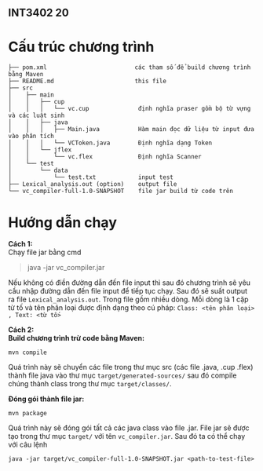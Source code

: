 ## INT3402 20

# Cấu trúc chương trình

    ├── pom.xml                         các tham số để build chương trình bằng Maven
    ├── README.md                       this file
    ├── src
    │    ├── main
    │    │   ├── cup
    │    │   │   └── vc.cup              định nghĩa praser gồm bộ từ vựng và các luật sinh
    │    │   ├── java
    │    │   │   ├── Main.java           Hàm main đọc dữ liệu từ input đưa vào phân tích
    │    │   │   └── VCToken.java        Định nghĩa dạng Token
    │    │   └── jflex
    │    │       └── vc.flex             Định nghĩa Scanner
    │    └── test
    │        └── data
    │            └── test.txt            input test
    ├── Lexical_analysis.out (option)    output file            
    └── vc_compiler-full-1.0-SNAPSHOT    file jar build từ code trên

# Hướng dẫn chạy

**Cách 1:**  
Chạy file jar bằng cmd

> java -jar vc_compiler.jar <path-to-input-file>

Nếu không có điền đường dẫn đến file input thì sau đó chương trình sẽ yêu cầu nhập đường dẫn đến file input để tiếp tục
chạy. Sau đó sẽ suất output ra file `Lexical_analysis.out`. Trong file gồm nhiều dòng. Mỗi dòng là 1 cặp từ tố và tên
phân loại được định dạng theo cú pháp:
`Class: <tên phân loại> , Text: <từ tố>`

**Cách 2:**  
**Build chương trình trừ code bằng Maven:**

    mvn compile

Quá trình này sẽ chuyển các file trong thư mục src (các file .java, .cup .flex) thành file java vào thư
mục `target/generated-sources/`
sau đó compile chúng thành class trong thư mục `target/classes/`.

**Đóng gói thành file jar:**

    mvn package

Quá trình này sẽ đóng gói tất cả các java class vào file .jar. File jar sẽ được tạo trong thư mục
`target/` với tên `vc_compiler.jar`. Sau đó ta có thể chạy với câu lệnh

    java -jar target/vc_compiler-full-1.0-SNAPSHOT.jar <path-to-test-file>
